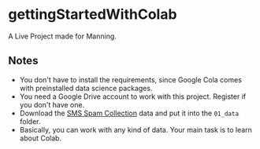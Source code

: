 # gettingStartedWithColab
A Live Project made for Manning.

## Notes
+ You don't have to install the requirements,
since Google Cola comes with preinstalled
data science packages.
+ You need a Google Drive account to work
with this project. Register if you don't have
one.
+ Download the [SMS Spam Collection](http://www.dt.fee.unicamp.br/~tiago/smsspamcollection/)
data and put it into the `01_data` folder.
+ Basically, you can work with any kind of data.
Your main task is to learn about Colab.
